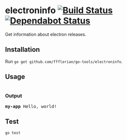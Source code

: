 # electroninfo [![Build Status](https://github.com/ffflorian/wire-bots/workflows/Build/badge.svg)](https://github.com/ffflorian/go-tools/actions/) [![Dependabot Status](https://api.dependabot.com/badges/status?host=github&repo=ffflorian/go-tools)](https://dependabot.com)

Get information about electron releases.

## Installation

Run `go get github.com/ffflorian/go-tools/electroninfo`.

## Usage

```
```

### Output

<pre>
<b>my-app</b> Hello, world!
</pre>

## Test

```
go test
```
